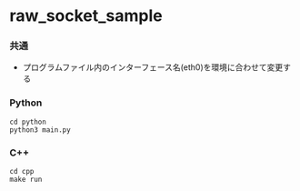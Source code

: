 # raw_socket_sample

### 共通
- プログラムファイル内のインターフェース名(eth0)を環境に合わせて変更する

### Python
```
cd python
python3 main.py
```


### C++
```
cd cpp
make run
```